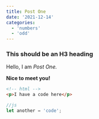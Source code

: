 ```yaml
---
title: Post One
date: '2021-12-14'
categories:
  - 'numbers'
  - 'odd'
---
```


### This should be an H3 heading

Hello, I am _Post One._

**Nice to meet you!**

```html
<!-- html -->
<p>I have a code here</p>
```

```js
//js
let another = 'code';
```
